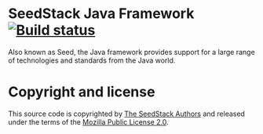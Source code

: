 # SeedStack Java Framework [![Build status](https://travis-ci.org/seedstack/seed.svg?branch=master)](https://travis-ci.org/seedstack/seed)

Also known as Seed, the Java framework provides support for a large range of technologies and standards from the Java world.

# Copyright and license

This source code is copyrighted by [The SeedStack Authors](https://github.com/seedstack/seedstack/blob/master/AUTHORS) and
released under the terms of the [Mozilla Public License 2.0](https://www.mozilla.org/MPL/2.0/). 
